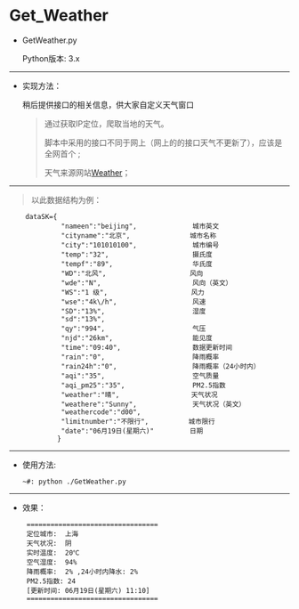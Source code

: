 # Get_Weather

* GetWeather.py
 
    Python版本: 3.x

* * *

*   实现方法：

    稍后提供接口的相关信息，供大家自定义天气窗口

    > 通过获取IP定位，爬取当地的天气。
    > 
    > 脚本中采用的接口不同于网上（网上的的接口天气不更新了），应该是全网首个 ;
    >
    > 天气来源网站[Weather](http://www.weather.com.cn/)；

* * *
   >以此数据结构为例：
        
        dataSK={
                 "nameen":"beijing",              城市英文
                 "cityname":"北京",               城市名称
                 "city":"101010100",              城市编号
                 "temp":"32",                     摄氏度
                 "tempf":"89",                    华氏度
                 "WD":"北风",                     风向
                 "wde":"N",                       风向（英文）
                 "WS":"1 级",                     风力
                 "wse":"4k\/h",                   风速
                 "SD":"13%",                      湿度
                 "sd":"13%",
                 "qy":"994",                      气压
                 "njd":"26km",                    能见度
                 "time":"09:40",                  数据更新时间
                 "rain":"0",                      降雨概率
                 "rain24h":"0",                   降雨概率（24小时内）
                 "aqi":"35",                      空气质量
                 "aqi_pm25":"35",                 PM2.5指数
                 "weather":"晴",                  天气状况
                 "weathere":"Sunny",              天气状况（英文）
                 "weathercode":"d00",      
                 "limitnumber":"不限行",          城市限行
                 "date":"06月19日(星期六)"         日期
                }



* * *

*   使用方法:
    
     `~#: python ./GetWeather.py`

* * *




* 效果：

       =================================
       定位城市:  上海
       天气状况:  阴
       实时温度:  20℃
       空气湿度:  94%
       降雨概率:  2% ,24小时内降水: 2%
       PM2.5指数: 24
       [更新时间: 06月19日(星期六) 11:10]
       =================================
